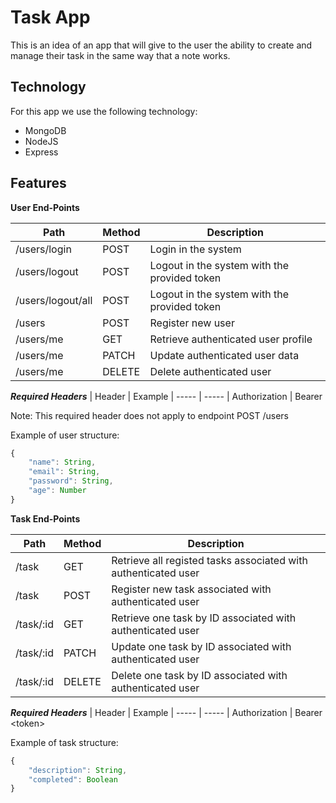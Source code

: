 # Task App

This is an idea of an app that will give to the user the ability to create and manage their task in the same way that a note works.

## Technology

For this app we use the following technology:

- MongoDB
- NodeJS
- Express

## Features

**User End-Points**

|   Path                |   Method  |   Description
|   ------              |   ------  |   ------
|   /users/login        |   POST    |   Login in the system
|   /users/logout       |   POST    |   Logout in the system with the provided token
|   /users/logout/all   |   POST    |   Logout in the system with the provided token
|   /users              |   POST    |   Register new user
|   /users/me           |   GET     |   Retrieve authenticated user profile
|   /users/me           |   PATCH   |   Update authenticated user data
|   /users/me           |   DELETE  |   Delete authenticated user

***Required Headers***
|   Header          |   Example
|   -----           |   -----
|   Authorization   |   Bearer <token>

Note:
This required header does not apply to endpoint POST /users

Example of user structure:

```js
{
    "name": String,
    "email": String,
    "password": String,
    "age": Number
}
```

**Task End-Points**

|   Path        |   Method  |   Description
|   ------      |   ------  |   ------
|   /task       |   GET     |   Retrieve all registed tasks associated with authenticated user
|   /task       |   POST    |   Register new task associated with authenticated user
|   /task/:id   |   GET     |   Retrieve one task by ID associated with authenticated user
|   /task/:id   |   PATCH   |   Update one task by ID associated with authenticated user
|   /task/:id   |   DELETE  |   Delete one task by ID associated with authenticated user

***Required Headers***
|   Header          |   Example
|   -----           |   -----
|   Authorization   |   Bearer \<token\>


Example of task structure:

```js
{
    "description": String,
    "completed": Boolean
}
```